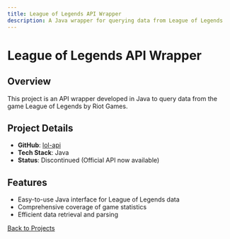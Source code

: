 ```yaml
---
title: League of Legends API Wrapper
description: A Java wrapper for querying data from League of Legends
---
```


# League of Legends API Wrapper

## Overview
This project is an API wrapper developed in Java to query data from the game League of Legends by Riot Games.

## Project Details
- **GitHub**: [lol-api](https://github.com/PhyberApex/lol-api)
- **Tech Stack**: Java
- **Status**: Discontinued (Official API now available)

## Features
- Easy-to-use Java interface for League of Legends data
- Comprehensive coverage of game statistics
- Efficient data retrieval and parsing

[Back to Projects](./)
